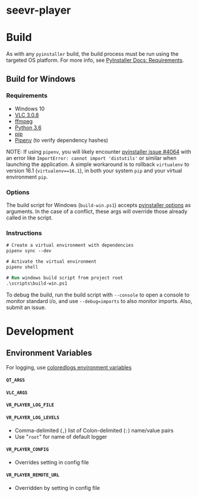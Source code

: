 # seevr-player

# Build

As with any `pyinstaller` build, the build process must be run using the targeted OS platform. For more info, see [PyInstaller Docs: Requirements](https://pyinstaller.readthedocs.io/en/stable/requirements.html?highlight=Windows%20XP#requirements).

## Build for Windows

### Requirements

- Windows 10
- [VLC 3.0.8](https://www.videolan.org/vlc/)
- [ffmpeg](https://ffmpeg.org/)
- [Python 3.6](https://www.python.org/downloads/)
- [pip](https://pip.readthedocs.io/en/stable/installing/)
- [Pipenv](https://pipenv.readthedocs.io/en/latest/install/#installing-pipenv) (to verify dependency hashes)

NOTE: If using `pipenv`, you will likely encounter [pyinstaller issue #4064](https://github.com/pyinstaller/pyinstaller/issues/4064) with an error like `ImportError: cannot import 'distutils'` or similar when launching the application. A simple workaround is to rollback `virtualenv` to version 16.1 (`virtualenv==16.1`), in both your system `pip` and your virtual environment `pip`.

### Options

The build script for Windows (`build-win.ps1`) accepts [pyinstaller options](https://pyinstaller.readthedocs.io/en/stable/usage.html#options) as arguments. In the case of a conflict, these args will override those already called in the script.

### Instructions

```ps
# Create a virtual environment with dependencies
pipenv sync --dev

# Activate the virtual environment
pipenv shell

# Run windows build script from project root
.\scripts\build-win.ps1
```

To debug the build, run the build script with `--console` to open a console to monitor standard i/o, and use `--debug=imports` to also monitor imports. Also, submit an issue.

# Development

## Environment Variables

For logging, use [coloredlogs environment variables](https://coloredlogs.readthedocs.io/en/latest/api.html#environment-variables)

#### `QT_ARGS`

#### `VLC_ARGS`

#### `VR_PLAYER_LOG_FILE`

#### `VR_PLAYER_LOG_LEVELS`

- Comma-delimited (`,`) list of Colon-delimited (`:`) name/value pairs
- Use "`root`" for name of default logger

#### `VR_PLAYER_CONFIG`

- Overrides setting in config file

#### `VR_PLAYER_REMOTE_URL`

- Overridden by setting in config file
